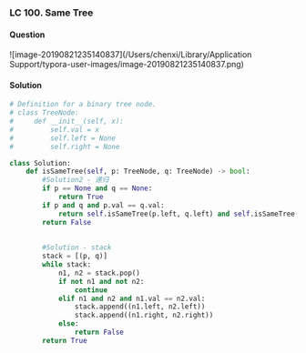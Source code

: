 ### LC 100. Same Tree

#### Question

![image-20190821235140837](/Users/chenxi/Library/Application Support/typora-user-images/image-20190821235140837.png)



#### Solution

```python
# Definition for a binary tree node.
# class TreeNode:
#     def __init__(self, x):
#         self.val = x
#         self.left = None
#         self.right = None

class Solution:
    def isSameTree(self, p: TreeNode, q: TreeNode) -> bool:
        #Solution2 - 递归
        if p == None and q == None: 
            return True
        if p and q and p.val == q.val:
            return self.isSameTree(p.left, q.left) and self.isSameTree(p.right, q.right)
        return False
        
        
        #Solution - stack
        stack = [(p, q)]
        while stack:
            n1, n2 = stack.pop()
            if not n1 and not n2:
                continue
            elif n1 and n2 and n1.val == n2.val:
                stack.append((n1.left, n2.left))
                stack.append((n1.right, n2.right))
            else:
                return False
        return True
```

